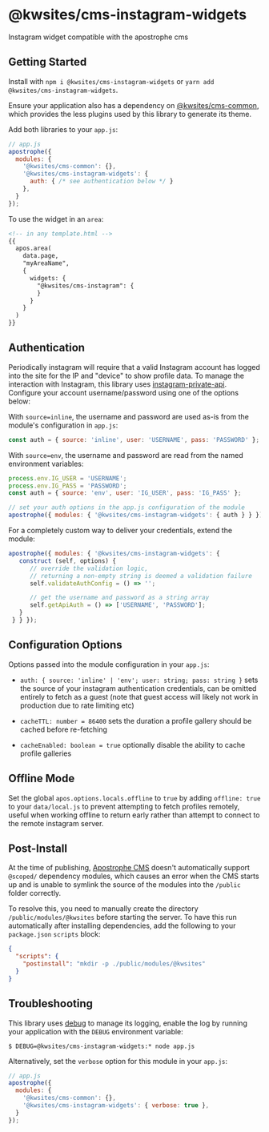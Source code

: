 # @kwsites/cms-instagram-widgets

Instagram widget compatible with the apostrophe cms

## Getting Started

Install with `npm i @kwsites/cms-instagram-widgets` or `yarn add @kwsites/cms-instagram-widgets`.

Ensure your application also has a dependency on [@kwsites/cms-common](https://github.com/kwsites/cms-common),
which provides the less plugins used by this library to generate its theme.

Add both libraries to your `app.js`:

```javascript
// app.js
apostrophe({
  modules: {
    '@kwsites/cms-common': {},
    '@kwsites/cms-instagram-widgets': {
      auth: { /* see authentication below */ }
    },
  }
});
```

To use the widget in an `area`:

```html
<!-- in any template.html -->
{{
  apos.area(
    data.page,
    "myAreaName",
    {
      widgets: {
        "@kwsites/cms-instagram": {
        }
      }
    }
  )
}}
```

## Authentication

Periodically instagram will require that a valid Instagram account has logged into the site for the IP and "device"
to show profile data. To manage the interaction with Instagram, this library uses
[instagram-private-api](https://npmjs.com/package/instagram-private-api). Configure your account username/password
using one of the options below:

With `source=inline`, the username and password are used as-is from the module's configuration in `app.js`:

```javascript
const auth = { source: 'inline', user: 'USERNAME', pass: 'PASSWORD' };
```

With `source=env`, the username and password are read from the named environment variables:

```javascript
process.env.IG_USER = 'USERNAME';
process.env.IG_PASS = 'PASSWORD';
const auth = { source: 'env', user: 'IG_USER', pass: 'IG_PASS' };
```

```javascript
// set your auth options in the app.js configuration of the module
apostrophe({ modules: { '@kwsites/cms-instagram-widgets': { auth } } });
```

For a completely custom way to deliver your credentials, extend the module:

```javascript
apostrophe({ modules: { '@kwsites/cms-instagram-widgets': {
   construct (self, options) {
      // override the validation logic,
      // returning a non-empty string is deemed a validation failure
      self.validateAuthConfig = () => '';

      // get the username and password as a string array
      self.getApiAuth = () => ['USERNAME', 'PASSWORD'];
   }
 } } });
```

## Configuration Options

Options passed into the module configuration in your `app.js`:

- `auth: { source: 'inline' | 'env'; user: string; pass: string }`
  sets the source of your instagram authentication credentials, can be omitted entirely to fetch as a guest (note that guest access will likely not work in production due to rate limiting etc)

- `cacheTTL: number = 86400`
  sets the duration a profile gallery should be cached before re-fetching

- `cacheEnabled: boolean = true`
  optionally disable the ability to cache profile galleries

## Offline Mode

Set the global `apos.options.locals.offline` to `true` by adding `offline: true` to your `data/local.js` to prevent
attempting to fetch profiles remotely, useful when working offline to return early rather than attempt to connect to
the remote instagram server.


## Post-Install

At the time of publishing, [Apostrophe CMS](https://apostrophecms.org/) doesn't automatically support `@scoped/` dependency modules,
which causes an error when the CMS starts up and is unable to symlink the source of the modules into the `/public` folder correctly.

To resolve this, you need to manually create the directory `/public/modules/@kwsites` before starting the server. To have this run
automatically after installing dependencies, add the following to your `package.json` `scripts` block:

```json
{
  "scripts": {
    "postinstall": "mkdir -p ./public/modules/@kwsites"
  }
}
```

## Troubleshooting

This library uses [debug](https://www.npmjs.com/package/debug) to manage its logging,
enable the log by running your application with the `DEBUG` environment variable:

```
$ DEBUG=@kwsites/cms-instagram-widgets:* node app.js
```

Alternatively, set the `verbose` option for this module in your `app.js`:

```javascript
// app.js
apostrophe({
  modules: {
    '@kwsites/cms-common': {},
    '@kwsites/cms-instagram-widgets': { verbose: true },
  }
});
```



